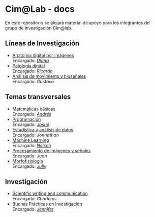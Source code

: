 # Cim@Lab - docs

En este repositorio se alojará material de apoyo para los integrantes del grupo de investigación Cim@lab.  

## Líneas de Investigación

- [Anatomía digital por imágenes](/digital_anatomy)  
Encargado: *[Diana](https://github.com/diagiraldo)*
- [Patología digital](/digital_patholog)  
Encargado: *[Ricardo](https://github.com/ykcir)*
- [Análisis de movimiento y bioseñales](/motion_and_biosignal_analysis)  
Encargado: *Gustavo*

## Temas transversales

- [Matemáticas básicas](/maths)  
Encargado: *[Andrés](https://github.com/andrescarrera)*
- [Programación](/programming)  
Encargado: *[Josué](https://github.com/jaruanob)*
- [Estadística y análisis de datos](/data_science)  
Encargado: *Jonnathan*
- [Machine Learning](/machine_learning)  
Encargado: *[Nelson](https://github.com/nelsonfvt)*
- [Procesamiento de imágenes y señales](/signal_and_image_processing)  
Encargado: *Juan*
- [Morfofisiología](/morphophysiology)  
Encargado: *[Jully](https://github.com/jpgonzalezh)*

## Investigación

- [Scientific writing and communication](/scientific_communication)  
Encargado: *Charlems*
- [Buenas Prácticas en Investigación](/research_practices)  
Encargado: *[Jennifer](https://github.com/Jennsalop)*
